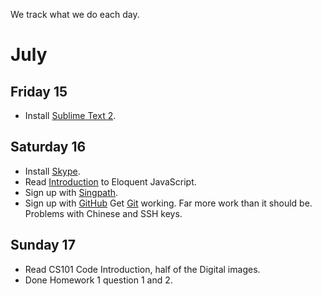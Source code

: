 We track what we do each day.

# July

## Friday 15

* Install [Sublime Text 2](http://www.sublimetext.com/2).

## Saturday 16

* Install [Skype](http://www.skype.com/intl/en/welcomeback/).
* Read [Introduction](http://eloquentjavascript.net/) to Eloquent JavaScript.
* Sign up with [Singpath](http://http://www.singpath.com/).
* Sign up with [GitHub](https://github.com/) Get [Git](http://git-scm.com/) working.  Far more work than it should be.  Problems with Chinese and SSH keys.
## Sunday 17

* Read CS101 Code Introduction, half of the Digital images. 
* Done Homework 1 question 1 and 2.